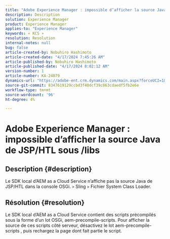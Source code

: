 ```yaml
---
title: "Adobe Experience Manager : impossible d’afficher la source Java de JSP/HTL sous /libs"
description: Description
solution: Experience Manager
product: Experience Manager
applies-to: "Experience Manager"
keywords: « KCS »
resolution: Resolution
internal-notes: null
bug: false
article-created-by: Nobuhiro Hashimoto
article-created-date: "4/17/2024 7:45:26 AM"
article-published-by: Nobuhiro Hashimoto
article-published-date: "4/17/2024 8:02:12 AM"
version-number: 1
article-number: KA-24079
dynamics-url: "https://adobe-ent.crm.dynamics.com/main.aspx?forceUCI=1&pagetype=entityrecord&etn=knowledgearticle&id=6629476e-8efc-ee11-a1fe-6045bd045872"
source-git-commit: 8347619129ccbd3f40dcf39c863cdaedf5fb2e6e
workflow-type: tm+mt
source-wordcount: '96'
ht-degree: 4%

---
```


# Adobe Experience Manager : impossible d’afficher la source Java de JSP/HTL sous /libs

## Description {#description}

Le SDK local d’AEM as a Cloud Service n’affiche pas la source Java de JSP/HTL dans la console OSGi. `>`  Sling `>`  Fichier System Class Loader.

## Résolution {#resolution}


Le SDK local d’AEM as a Cloud Service contient des scripts précompilés sous la forme d’un lot OSGi, aem-precompile-scripts. Pour afficher la source de ces scripts côté serveur, désactivez le lot aem-precompile-scripts , puis rechargez la page dont fait partie le script.
